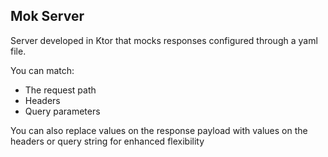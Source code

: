 ## Mok Server

Server developed in Ktor that mocks responses configured through a yaml file.

You can match:
* The request path
* Headers
* Query parameters

You can also replace values on the response payload with values on the headers or query string for enhanced flexibility
